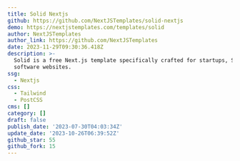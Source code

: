 ```yaml
---
title: Solid Nextjs
github: https://github.com/NextJSTemplates/solid-nextjs
demo: https://nextjstemplates.com/templates/solid
author: NextJSTemplates
author_link: https://github.com/NextJSTemplates
date: 2023-11-29T09:30:36.418Z
description: >-
  Solid is a free Next.js template specifically crafted for startups, SaaS, and
  software websites.
ssg:
  - Nextjs
css:
  - Tailwind
  - PostCSS
cms: []
category: []
draft: false
publish_date: '2023-07-30T04:03:34Z'
update_date: '2023-10-26T06:39:52Z'
github_star: 55
github_fork: 15
---
```

